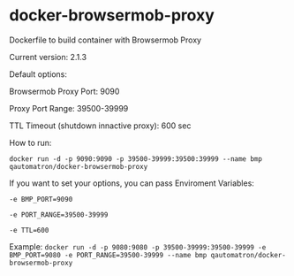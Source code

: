 # docker-browsermob-proxy
Dockerfile to build container with Browsermob Proxy

Current version: 2.1.3


Default options:

Browsermob Proxy Port: 9090

Proxy Port Range: 39500-39999

TTL Timeout (shutdown innactive proxy): 600 sec

How to run:

`docker run -d -p 9090:9090 -p 39500-39999:39500:39999 --name bmp qautomatron/docker-browsermob-proxy`

If you want to set your options, you can pass Enviroment Variables:  

`-e BMP_PORT=9090`  

`-e PORT_RANGE=39500-39999`  

`-e TTL=600`  


Example:
`docker run -d -p 9080:9080 -p 39500-39999:39500-39999 -e BMP_PORT=9080 -e PORT_RANGE=39500-39999 --name bmp qautomatron/docker-browsermob-proxy`
